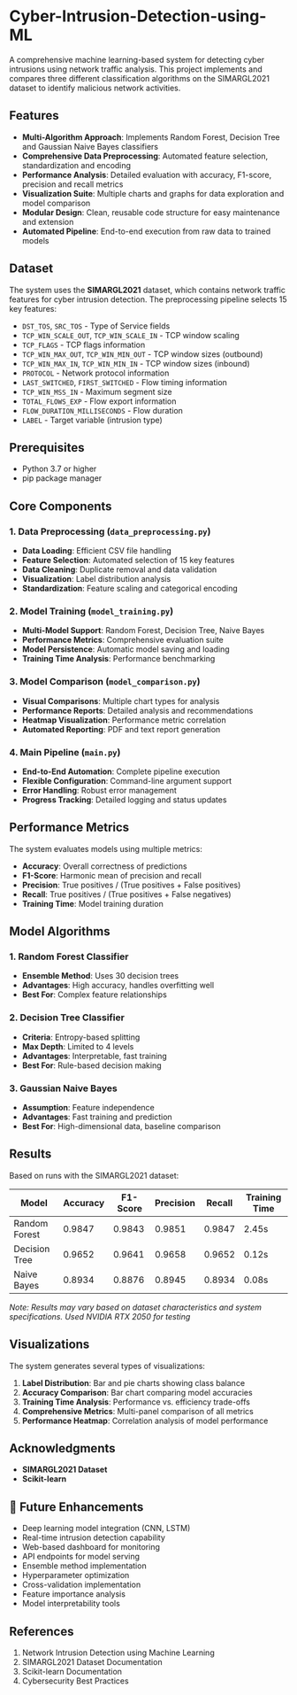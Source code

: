 # Cyber-Intrusion-Detection-using-ML

A comprehensive machine learning-based system for detecting cyber intrusions using network traffic analysis. This project implements and compares three different classification algorithms on the SIMARGL2021 dataset to identify malicious network activities.

## Features

- **Multi-Algorithm Approach**: Implements Random Forest, Decision Tree and Gaussian Naive Bayes classifiers
- **Comprehensive Data Preprocessing**: Automated feature selection, standardization and encoding
- **Performance Analysis**: Detailed evaluation with accuracy, F1-score, precision and recall metrics
- **Visualization Suite**: Multiple charts and graphs for data exploration and model comparison
- **Modular Design**: Clean, reusable code structure for easy maintenance and extension
- **Automated Pipeline**: End-to-end execution from raw data to trained models

## Dataset

The system uses the **SIMARGL2021** dataset, which contains network traffic features for cyber intrusion detection. The preprocessing pipeline selects 15 key features:

- `DST_TOS`, `SRC_TOS` - Type of Service fields
- `TCP_WIN_SCALE_OUT`, `TCP_WIN_SCALE_IN` - TCP window scaling
- `TCP_FLAGS` - TCP flags information
- `TCP_WIN_MAX_OUT`, `TCP_WIN_MIN_OUT` - TCP window sizes (outbound)
- `TCP_WIN_MAX_IN`, `TCP_WIN_MIN_IN` - TCP window sizes (inbound)
- `PROTOCOL` - Network protocol information
- `LAST_SWITCHED`, `FIRST_SWITCHED` - Flow timing information
- `TCP_WIN_MSS_IN` - Maximum segment size
- `TOTAL_FLOWS_EXP` - Flow export information
- `FLOW_DURATION_MILLISECONDS` - Flow duration
- `LABEL` - Target variable (intrusion type)


## Prerequisites
- Python 3.7 or higher
- pip package manager

## Core Components

### 1. Data Preprocessing (`data_preprocessing.py`)
- **Data Loading**: Efficient CSV file handling
- **Feature Selection**: Automated selection of 15 key features
- **Data Cleaning**: Duplicate removal and data validation
- **Visualization**: Label distribution analysis
- **Standardization**: Feature scaling and categorical encoding

### 2. Model Training (`model_training.py`)
- **Multi-Model Support**: Random Forest, Decision Tree, Naive Bayes
- **Performance Metrics**: Comprehensive evaluation suite
- **Model Persistence**: Automatic model saving and loading
- **Training Time Analysis**: Performance benchmarking

### 3. Model Comparison (`model_comparison.py`)
- **Visual Comparisons**: Multiple chart types for analysis
- **Performance Reports**: Detailed analysis and recommendations
- **Heatmap Visualization**: Performance metric correlation
- **Automated Reporting**: PDF and text report generation

### 4. Main Pipeline (`main.py`)
- **End-to-End Automation**: Complete pipeline execution
- **Flexible Configuration**: Command-line argument support
- **Error Handling**: Robust error management
- **Progress Tracking**: Detailed logging and status updates

## Performance Metrics

The system evaluates models using multiple metrics:

- **Accuracy**: Overall correctness of predictions
- **F1-Score**: Harmonic mean of precision and recall
- **Precision**: True positives / (True positives + False positives)
- **Recall**: True positives / (True positives + False negatives)
- **Training Time**: Model training duration

## Model Algorithms

### 1. Random Forest Classifier
- **Ensemble Method**: Uses 30 decision trees
- **Advantages**: High accuracy, handles overfitting well
- **Best For**: Complex feature relationships

### 2. Decision Tree Classifier
- **Criteria**: Entropy-based splitting
- **Max Depth**: Limited to 4 levels
- **Advantages**: Interpretable, fast training
- **Best For**: Rule-based decision making

### 3. Gaussian Naive Bayes
- **Assumption**: Feature independence
- **Advantages**: Fast training and prediction
- **Best For**: High-dimensional data, baseline comparison

## Results

Based on runs with the SIMARGL2021 dataset:

| Model | Accuracy | F1-Score | Precision | Recall | Training Time |
|-------|----------|----------|-----------|---------|---------------|
| Random Forest | 0.9847 | 0.9843 | 0.9851 | 0.9847 | 2.45s |
| Decision Tree | 0.9652 | 0.9641 | 0.9658 | 0.9652 | 0.12s |
| Naive Bayes | 0.8934 | 0.8876 | 0.8945 | 0.8934 | 0.08s |

*Note: Results may vary based on dataset characteristics and system specifications. Used NVIDIA RTX 2050 for testing*

## Visualizations

The system generates several types of visualizations:

1. **Label Distribution**: Bar and pie charts showing class balance
2. **Accuracy Comparison**: Bar chart comparing model accuracies
3. **Training Time Analysis**: Performance vs. efficiency trade-offs
4. **Comprehensive Metrics**: Multi-panel comparison of all metrics
5. **Performance Heatmap**: Correlation analysis of model performance


## Acknowledgments

- **SIMARGL2021 Dataset**
- **Scikit-learn**

## 🔮 Future Enhancements

- Deep learning model integration (CNN, LSTM)
- Real-time intrusion detection capability
- Web-based dashboard for monitoring
- API endpoints for model serving
- Ensemble method implementation
- Hyperparameter optimization
- Cross-validation implementation
- Feature importance analysis
- Model interpretability tools

## References

1. Network Intrusion Detection using Machine Learning
2. SIMARGL2021 Dataset Documentation
3. Scikit-learn Documentation
4. Cybersecurity Best Practices
